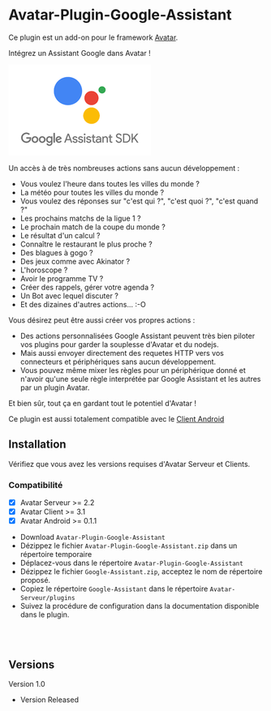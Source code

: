 # Avatar-Plugin-Google-Assistant

Ce plugin est un add-on pour le framework [Avatar](https://github.com/Spikharpax/Avatar-Serveur).

Intégrez un Assistant Google dans Avatar !

![GitHub Logo](logo/GoogleSDK.png)

Un accès à de très nombreuses actions sans aucun développement :
- Vous voulez l'heure dans toutes les villes du monde ?
- La météo pour toutes les villes du monde ?
- Vous voulez des réponses sur "c'est qui ?", "c'est quoi ?", "c'est quand ?" 
- Les prochains matchs de la ligue 1 ?
- Le prochain match de la coupe du monde ?
- Le résultat d'un calcul ?
- Connaître le restaurant le plus proche ?
- Des blagues à gogo ?
- Des jeux comme avec Akinator ?
- L'horoscope ?
- Avoir le programme TV ?
- Créer des rappels, gérer votre agenda ?
- Un Bot avec lequel discuter ?
- Et des dizaines d'autres actions... :-O

Vous désirez peut être aussi créer vos propres actions :
- Des actions personnalisées Google Assistant peuvent très bien piloter vos plugins pour garder la souplesse d'Avatar et du nodejs.
- Mais aussi envoyer directement des requetes HTTP vers vos connecteurs et périphériques sans aucun développement.
- Vous pouvez même mixer les règles pour un périphérique donné et n'avoir qu'une seule règle interprétée par Google Assistant et les autres par un plugin Avatar.

Et bien sûr, tout ça en gardant tout le potentiel d'Avatar !

Ce plugin est aussi totalement compatible avec le [Client Android](https://github.com/Spikharpax/Avatar-Plugin-Android)

## Installation

Vérifiez que vous avez les versions requises d'Avatar Serveur et Clients.

### Compatibilité
- [X] Avatar Serveur >= 2.2
- [X] Avatar Client >= 3.1
- [X] Avatar Android >= 0.1.1

- Download `Avatar-Plugin-Google-Assistant`
- Dézippez le fichier `Avatar-Plugin-Google-Assistant.zip` dans un répertoire temporaire
- Déplacez-vous dans le répertoire `Avatar-Plugin-Google-Assistant`
- Dézippez le fichier `Google-Assistant.zip`, acceptez le nom de répertoire proposé.
- Copiez le répertoire `Google-Assistant` dans le répertoire `Avatar-Serveur/plugins`
- Suivez la procédure de configuration dans la documentation disponible dans le plugin.


<BR><BR>
 
## Versions
Version 1.0 
- Version Released



